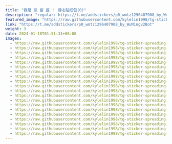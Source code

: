```yaml
---
title: "我是 凯 留 酱 ！ 静态贴纸包(0)"
description: "regular: https://t.me/addstickers/p0_wmtz1296407908_by_WuMingv2Bot"
featured_image: "https://raw.githubusercontent.com/kylelin1998/tg-sticker-spreading-worldwide-images/main/img/df111a7d-9669-4bb0-8443-f816404ef2da.jpg"
link: "https://t.me/addstickers/p0_wmtz1296407908_by_WuMingv2Bot"
weight: 3
date: 2024-01-18T01:51:31+08:00
images:
  - https://raw.githubusercontent.com/kylelin1998/tg-sticker-spreading-worldwide-images/main/img/df111a7d-9669-4bb0-8443-f816404ef2da.jpg
  - https://raw.githubusercontent.com/kylelin1998/tg-sticker-spreading-worldwide-images/main/img/ba3deccc-d3f5-4e0b-9ff3-29a9996b8be3.jpg
  - https://raw.githubusercontent.com/kylelin1998/tg-sticker-spreading-worldwide-images/main/img/3498c2c3-69cd-4b79-ae5c-410e68791c23.jpg
  - https://raw.githubusercontent.com/kylelin1998/tg-sticker-spreading-worldwide-images/main/img/702ba55c-5938-452b-840c-9af656cc7018.jpg
  - https://raw.githubusercontent.com/kylelin1998/tg-sticker-spreading-worldwide-images/main/img/92015d7c-1638-41de-b1e6-8403815f2795.jpg
  - https://raw.githubusercontent.com/kylelin1998/tg-sticker-spreading-worldwide-images/main/img/24cf093b-530b-4885-90e6-c3d7b0eeae14.jpg
  - https://raw.githubusercontent.com/kylelin1998/tg-sticker-spreading-worldwide-images/main/img/b105f048-570a-4a74-bb53-239004190b03.jpg
  - https://raw.githubusercontent.com/kylelin1998/tg-sticker-spreading-worldwide-images/main/img/03233d56-ee32-4ffb-b2ce-11045d3483cb.jpg
  - https://raw.githubusercontent.com/kylelin1998/tg-sticker-spreading-worldwide-images/main/img/93fbbfbd-5f8f-45e0-b88e-3567cb184c9c.jpg
  - https://raw.githubusercontent.com/kylelin1998/tg-sticker-spreading-worldwide-images/main/img/53c2869e-101a-4cef-8fc7-9c8340e9dca6.jpg
  - https://raw.githubusercontent.com/kylelin1998/tg-sticker-spreading-worldwide-images/main/img/a4e4dad5-1a9f-401c-9b9c-fd147a952d8f.jpg
  - https://raw.githubusercontent.com/kylelin1998/tg-sticker-spreading-worldwide-images/main/img/8a22904d-4fad-42db-8671-32b045a229a7.jpg
  - https://raw.githubusercontent.com/kylelin1998/tg-sticker-spreading-worldwide-images/main/img/71ebd564-38b3-4272-85d1-fbf947bef88b.jpg
  - https://raw.githubusercontent.com/kylelin1998/tg-sticker-spreading-worldwide-images/main/img/38e8ab52-7928-4dc3-802c-03b38d3ece7e.jpg
  - https://raw.githubusercontent.com/kylelin1998/tg-sticker-spreading-worldwide-images/main/img/43b41df4-86fd-4497-ad07-12b0aea1f5a7.jpg
  - https://raw.githubusercontent.com/kylelin1998/tg-sticker-spreading-worldwide-images/main/img/49e0036a-0e88-4764-8794-68914ec2db5c.jpg
  - https://raw.githubusercontent.com/kylelin1998/tg-sticker-spreading-worldwide-images/main/img/07b81bca-2e6a-4d72-be50-356861d48d6c.jpg
  - https://raw.githubusercontent.com/kylelin1998/tg-sticker-spreading-worldwide-images/main/img/475bc221-af12-41fd-a155-f7759ffa305c.jpg
  - https://raw.githubusercontent.com/kylelin1998/tg-sticker-spreading-worldwide-images/main/img/5dc8253e-35d0-4b3a-b854-bd53720561bf.jpg
  - https://raw.githubusercontent.com/kylelin1998/tg-sticker-spreading-worldwide-images/main/img/6a04fdec-8eaf-4e7a-adb8-56755345e791.jpg
---
```

